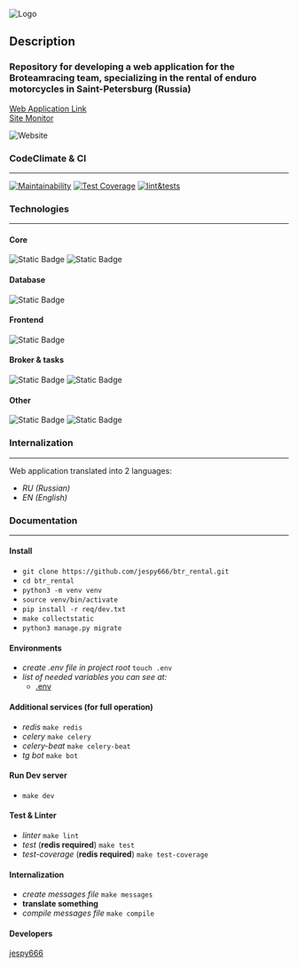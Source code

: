 ![Logo](https://i.ibb.co.com/J2nWymn/bro.png)
## Description
### Repository for developing a web application for the Broteamracing team, specializing in the rental of enduro motorcycles in Saint-Petersburg (Russia)
[Web Application Link](URL)  
[Site Monitor](https://stats.uptimerobot.com/OPGkoIHLmO)  

![Website](https://img.shields.io/website?url=https%3A%2F%2Fbroteamracing.ru%2F&up_message=available&up_color=green&down_message=down&down_color=red&label=Status)
### CodeClimate & CI
***
[![Maintainability](https://api.codeclimate.com/v1/badges/2eefa3d3a18210f244ae/maintainability)](https://codeclimate.com/github/jespy666/btr_rental/maintainability)
[![Test Coverage](https://api.codeclimate.com/v1/badges/2eefa3d3a18210f244ae/test_coverage)](https://codeclimate.com/github/jespy666/btr_rental/test_coverage)
[![lint&tests](https://github.com/jespy666/btr_rental/actions/workflows/tests&style.yml/badge.svg)](https://github.com/jespy666/btr_rental/actions/workflows/tests&style.yml)  

### Technologies  
***
#### Core
![Static Badge](https://img.shields.io/badge/Python-3.11-blue)
![Static Badge](https://img.shields.io/badge/Django-4.2.6-green)  
#### Database
![Static Badge](https://img.shields.io/badge/PostgreSQL-16.2-brown)
#### Frontend
![Static Badge](https://img.shields.io/badge/Django%20Bootstrap-5-purple)
#### Broker & tasks
![Static Badge](https://img.shields.io/badge/Redis-5.0.1-red)
![Static Badge](https://img.shields.io/badge/Celery-5.3.4-green)
#### Other
![Static Badge](https://img.shields.io/badge/Docker-25.0.2-blue)
![Static Badge](https://img.shields.io/badge/Aiogram-3.3.0-cyan)
### Internalization
***
Web application translated into 2 languages:
+ *RU (Russian)*
+ *EN (English)*
### Documentation
***
#### Install
- `git clone https://github.com/jespy666/btr_rental.git`
- `cd btr_rental`
- `python3 -m venv venv`
- `source venv/bin/activate`
- `pip install -r req/dev.txt` 
- `make collectstatic`
- `python3 manage.py migrate`
#### Environments
- *create .env file in project root* `touch .env`
- *list of needed variables you can see at:*
    - [.env](https://github.com/jespy666/btr_rental/blob/main/.envexample)
#### Additional services (for full operation)  
 - *redis* `make redis`
 - *celery* `make celery`
 - *celery-beat* `make celery-beat`
 - *tg bot* `make bot`
#### Run Dev server  
- `make dev`
#### Test & Linter
- *linter* `make lint`
- *test* (**redis required**) `make test`
- *test-coverage* (**redis required**) `make test-coverage`
#### Internalization
- *create messages file* `make messages`
- **translate something**
- *compile messages file* `make compile`
#### Developers
[jespy666](https://github.com/jespy666)



